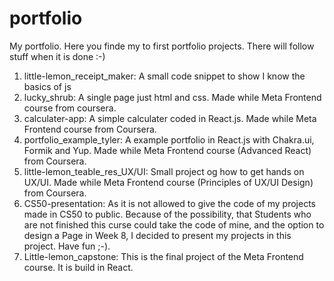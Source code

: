 # portfolio
My portfolio.
Here you finde my to first portfolio projects. There will follow stuff when it is done :-)

1. little-lemon_receipt_maker: A small code snippet to show I know the basics of js
2. lucky_shrub: A single page just html and css. Made while Meta Frontend course from coursera.
3. calculater-app: A simple calculater coded in React.js. Made while Meta Frontend course from Coursera.
4. portfolio_example_tyler: A example portfolio in React.js with Chakra.ui, Formik and Yup. Made while Meta Frontend course (Advanced React) from Coursera.
5. little-lemon_teable_res_UX/UI: Small project og how to get hands on UX/UI. Made while Meta Frontend course (Principles of UX/UI Design) from Coursera.
6. CS50-presentation: As it is not allowed to give the code of my projects made in CS50 to public. Because of the possibility, that Students who are not finished this curse could take the code of mine, and the option to design a Page in Week 8, I decided to present my projects in this project. Have fun ;-).
7. Little-lemon_capstone: This is the final project of the Meta Frontend course. It is build in React.